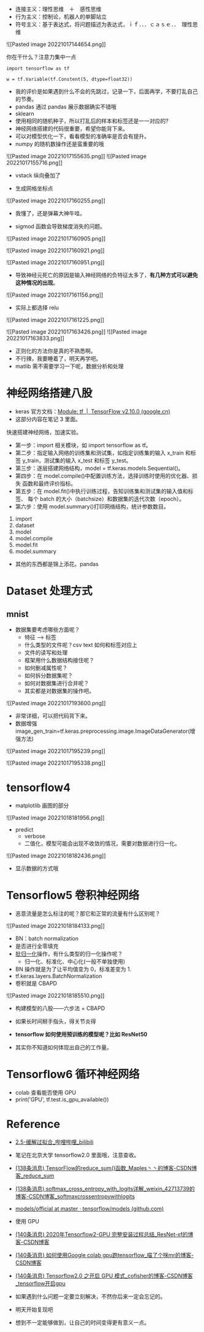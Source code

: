 - 连接主义：理性思维　＋　感性思维
- 行为主义：控制论，机器人的单脚站立
- 符号主义：基于表达式，将问题描述为表达式，ｉｆ．．．ｃａｓｅ．．　理性思维

![[Pasted image 20221017144654.png]]

你在干什么？注意力集中一点

```
import tensorflow as tf

w = tf.Variable(tf.Constent(5, dtype=float32))
```

- 我的评价是如果遇到什么不会的先跳过，记录一下，后面再学，不要打乱自己的节奏。
- pandas 通过 pandas 展示数据确实不错哦
- sklearn
- 使用相同的随机种子，所以打乱后的样本和标签还是一一对应的?
- 神经网络搭建的代码很重要，希望你能背下来。
- 可以对模型优化一下，看看模型的准确率是否会有提升。
- numpy 的随机数操作还是蛮重要的哦

![[Pasted image 20221017155635.png]]
![[Pasted image 20221017155716.png]]
- vstack 纵向叠加了


- 生成网格坐标点

![[Pasted image 20221017160255.png]]
- 我懂了，还是弹幕大神牛哇。

- sigmod 函数会导致梯度消失的问题。

![[Pasted image 20221017160905.png]]

![[Pasted image 20221017160921.png]]

![[Pasted image 20221017160951.png]]

- 导致神经元死亡的原因是输入神经网络的负特征太多了，**有几种方式可以避免这种情况的出现**。

![[Pasted image 20221017161156.png]]
- 实际上都选择 relu

![[Pasted image 20221017161225.png]]

![[Pasted image 20221017163426.png]]
![[Pasted image 20221017163833.png]]
- 正则化的方法你是真的不熟悉啊。
- 不行辣，我要睡着了，明天再学吧。
- matlib 需不需要学习一下呢，数据分析和处理

# 神经网络搭建八股
- keras 官方文档：[Module: tf  |  TensorFlow v2.10.0 (google.cn)](https://tensorflow.google.cn/api_docs/python/tf)
- 这部分内容在笔记 3 里面。

快速搭建神经网络，加速实验。

- 第一步：import 相关模块，如 import tensorflow as tf。
- 第二步：指定输入网络的训练集和测试集，如指定训练集的输入 x_train 和标签 y_train，测试集的输入 x_test 和标签 y_test。 
- 第三步：逐层搭建网络结构，model = tf.keras.models.Sequential()。 
- 第四步：在 model.compile()中配置训练方法，选择训练时使用的优化器、损失 函数和最终评价指标。 
- 第五步：在 model.fit()中执行训练过程，告知训练集和测试集的输入值和标签、 每个 batch 的大小（batchsize）和数据集的迭代次数（epoch）。
- 第六步：使用 model.summary()打印网络结构，统计参数数目。

1. import
2. dataset
3. model
4. model.compile
5. model.fit
6. model.summary

- 其他的东西都是锦上添花。pandas

# Dataset 处理方式

## mnist

- 数据集要考虑哪些方面呢？
	- 特征 ——> 标签
	- 什么类型的文件呢？csv text 如何和标签对应上
	- 文件的读写和处理
	- 框架用什么数据结构接住呢？
	- 如何删减属性呢？
	- 如何拆分数据集呢？
	- 如何对数据集进行合并呢？
	- 其实都是对数据集的操作吧。

![[Pasted image 20221017193600.png]]
- 非常详细，可以把代码背下来。
- 数据增强 image_gen_train=tf.keras.preprocessing.image.ImageDataGenerator(增强方法)

![[Pasted image 20221017195239.png]]

![[Pasted image 20221017195338.png]]


# tensorflow4
- matplotlib 画图的部分

![[Pasted image 20221018181956.png]]
- predict
	- verbose
	- 二值化，模型可能会出现不收敛的情况，需要对数据进行归一化。

![[Pasted image 20221018182436.png]]
- 显示数据的方式哦

# Tensorflow5 卷积神经网络
- 恶意流量是怎么标注的呢？那它和正常的流量有什么区别呢？

![[Pasted image 20221018184133.png]]
- BN：batch normalization
- 是否进行全零填充
- [批归一化](https://blog.csdn.net/junqing_wu/article/details/105431919)操作，有什么类型的归一化操作呢？
	- 归一化、标准化、中心化(一般不单独使用)
- BN 操作就是为了让平均值变为 0，标准差变为 1.
- tf.keras.layers.BatchNormalization
- 卷积就是 CBAPD

![[Pasted image 20221018185510.png]]
- 构建模型的八股——六步法 + CBAPD
- 如果长时间掰手指头，得关节炎得
- **tensorflow 如何使用预训练的模型呢？比如 ResNet50**

- 其实你不知道如何体现出自己的工作量。

# Tensorflow6 循环神经网络

- colab 查看能否使用 GPU
- print('GPU', tf.test.is_gpu_available())

# Reference
- [2.5-缓解过拟合_哔哩哔哩_bilibili](https://www.bilibili.com/video/BV1B7411L7Qt/?p=13&spm_id_from=pageDriver&vd_source=25509bb582bc4a25d86d871d5cdffca3)
- 笔记在北京大学 tensorflow2.0 里面哦，注意查收。
- [(138条消息) TensorFlow的reduce_sum()函数_Maples丶丶的博客-CSDN博客_reduce_sum](https://blog.csdn.net/qq_16137569/article/details/72568793?ops_request_misc=%257B%2522request%255Fid%2522%253A%2522166599778116800186558618%2522%252C%2522scm%2522%253A%252220140713.130102334..%2522%257D&request_id=166599778116800186558618&biz_id=0&utm_medium=distribute.pc_search_result.none-task-blog-2~all~top_positive~default-1-72568793-null-null.142^v58^control,201^v3^add_ask&utm_term=reduce_sum&spm=1018.2226.3001.4187)
- [(138条消息) softmax_cross_entropy_with_logits详解_weixin_42713739的博客-CSDN博客_softmaxcrossentropywithlogits](https://blog.csdn.net/weixin_42713739/article/details/103235556?ops_request_misc=%257B%2522request%255Fid%2522%253A%2522166599816616800180654498%2522%252C%2522scm%2522%253A%252220140713.130102334..%2522%257D&request_id=166599816616800180654498&biz_id=0&utm_medium=distribute.pc_search_result.none-task-blog-2~all~sobaiduend~default-1-103235556-null-null.142^v58^control,201^v3^add_ask&utm_term=softmax_cross_entropy_with_logits&spm=1018.2226.3001.4187)
- [models/official at master · tensorflow/models (github.com)](https://github.com/tensorflow/models/tree/master/official)

- 使用 GPU
- [(140条消息) 2020年Tensorflow2-GPU 完整安装过程总结_ResNet-xf的博客-CSDN博客](https://blog.csdn.net/AIHUBEI/article/details/105045715)
- [(140条消息) 如何使用Google colab gpu跑tensorflow_喵了个咪mr的博客-CSDN博客](https://blog.csdn.net/weixin_42704669/article/details/106878624?ops_request_misc=%257B%2522request%255Fid%2522%253A%2522166616549616782395378082%2522%252C%2522scm%2522%253A%252220140713.130102334.pc%255Fall.%2522%257D&request_id=166616549616782395378082&biz_id=0&utm_medium=distribute.pc_search_result.none-task-blog-2~all~first_rank_ecpm_v1~rank_v31_ecpm-2-106878624-null-null.142^v59^control,201^v3^add_ask&utm_term=colab%20tensorflow%20gpu%20%E4%BD%BF%E7%94%A8&spm=1018.2226.3001.4187)
- [(140条消息) Tensorflow2.0 之开启 GPU 模式_cofisher的博客-CSDN博客_tensorflow开启gpu](https://blog.csdn.net/qq_36758914/article/details/107152997)

- 如果遇到什么问题一定要立刻解决，不然你后来一定会忘记的。
- 明天开始复现吧
- 想到不一定能够做到，让自己的时间变得更有意义一点。
